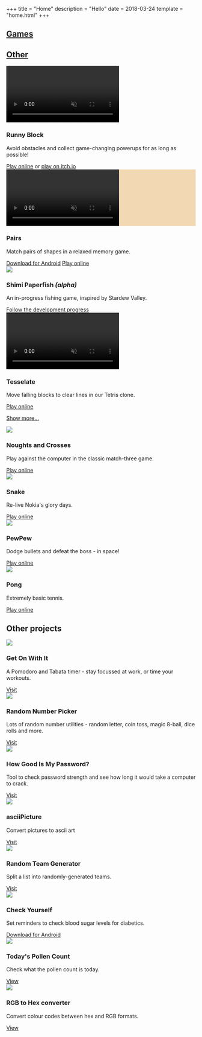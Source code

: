 +++
title = "Home"
description = "Hello"
date = 2018-03-24
template = "home.html"
+++

<div class="project__container">
<nav class="project__toggle">
<a href="#" id="games" class="active"><h2>Games</h2></a>
<a href="#" id="otherProjects"><h2>Other</h2></a>
</nav>

<div class="games">
<div class="project">
<video class="project__img" src="img/projects/runny-gif.mp4" autoplay loop muted>
</video>
<div class="project__description">
<h3 class="project__title">Runny Block</h3>

<p class="project__about">Avoid obstacles and collect game-changing powerups for as long as possible!</p>
<div class="project__links">
<a href="http://www.runnyblock.com">Play online</a> or <a href="https://unsensible.itch.io/runnyblock">play on itch.io</a>
</div>
</div>
</div>

<div class="project">
<div class="project__img" style="background: #f2d8b3">
<video class="project__img" src="img/projects/pairs-gif.mp4" autoplay loop muted>
<img src="img/projects/pairs.png?v=1520866132362" class="project__img" alt="Pairs memory game" />
</video>
</div>
<div class="project__description">
<h3 class="project__title">Pairs</h3>
<p class="project__about">Match pairs of shapes in a relaxed memory game.</p>
<div class="project__links">
<a href="https://play.google.com/store/apps/details?id=uk.dontexpectanythingsensible.pairspro" class="project__link">Download for Android</a>
<a href="https://www.jamestease.co.uk/games/pairs/" class="project__link">Play online</a>
</div>
</div>
</div>

<div class="project">
<div class="project__img"><img src="/img/projects/origami-fish.png?v=1520866132362" /></div>
<div class="project__description">
<h3 class="project__title">Shimi Paperfish <em>(alpha)</em></h3>
<p class="project__about">An in-progress fishing game, inspired by Stardew Valley.</p>
<div class="project__links"><a href="https://shimipaperfish.dontexpectanythingsensible.uk" class="project__link">Follow the development progress</a></div>
</div>
</div>

<div class="project">
<video class="project__img" src="img/projects/tesselate-gif.mp4" autoplay loop muted>
<img src="img/projects/tessellate.png?v=1520866132362" class="project__img" alt="Pairs memory game" />
</video>

<div class="project__description">
<h3 class="project__title">Tesselate</h3>
<p class="project__about">Move falling blocks to clear lines in our Tetris clone.</p>
<div class="project__links"><a href="https://www.jamestease.co.uk/games/tessellate/" class="project__link">Play online</a></div>
</div>
</div>

<a href="#" id="showProjects">Show more...</a>

<div class="projects__older hidden">
<div class="project">
<div class="project__img"><img src="img/projects/noughts-and-crosses.jpg?v=1495639022735" /></div>
<div class="project__description">
<h3 class="project__title">Noughts and Crosses</h3>
<p class="project__about">Play against the computer in the classic match-three game.</p>
<div class="project__links"><a href="https://www.jamestease.co.uk/games/noughts-and-crosses" class="project__link">Play online</a></div>
</div>
</div>

<div class="project">
<div class="project__img"><img src="img/projects/snake.jpg?v=1495639022735" /></div>
<div class="project__description">
<h3 class="project__title">Snake</h3>
<p class="project__about">Re-live Nokia's glory days.</p>
<div class="project__links"><a href="https://www.jamestease.co.uk/games/snake" class="project__link">Play online</a></div>
</div>
</div>

<div class="project">
<div class="project__img"><img src="img/projects/pewpew-large.png?v=1495639022735" /></div>
<div class="project__description">
<h3 class="project__title">PewPew</h3>
<p class="project__about">Dodge bullets and defeat the boss - in space!</p>
<div class="project__links"><a href="https://www.jamestease.co.uk/games/pewpew" class="project__link">Play online</a></div>
</div>
</div>

<div class="project">
<div class="project__img"><img src="img/projects/pong.jpg?v=1495639022735" /></div>
<div class="project__description">
<h3 class="project__title">Pong</h3>
<p class="project__about">Extremely basic tennis.</p>
<div class="project__links"><a href="https://www.jamestease.co.uk/games/pong" class="project__link">Play online</a></div>
</div>
</div>
</div>
</div>

<div class="projects__other hidden">
<h2>Other projects</h2>
<div class="project">
<div class="project__img"><img src="img/mouflon.svg?v=1472027851439" /></div>
<div class="project__description">
<h3 class="project__title">Get On With It</h3>
<p class="project__about">A Pomodoro and Tabata timer - stay focussed at work, or time your workouts.</p>
<div class="project__links"><a href="https://www.getonwithittimer.com" class="project__link">Visit</a></div>
</div>
</div>

<div class="project">
<div class="project__img"><img src="img/mouflon.svg?v=1472027851439" /></div>
<div class="project__description">
<h3 class="project__title">Random Number Picker</h3>
<p class="project__about">Lots of random number utilities - random letter, coin toss, magic 8-ball, dice rolls and more.</p>
<div class="project__links"><a href="https://www.randomnumberpicker.co.uk" class="project__link">Visit</a></div>
</div>
</div>

<div class="project">
<div class="project__img"><img src="img/mouflon.svg?v=1472027851439" /></div>
<div class="project__description">
<h3 class="project__title">How Good Is My Password?</h3>
<p class="project__about">Tool to check password strength and see how long it would take a computer to crack.</p>
<div class="project__links"><a href="https://www.howgoodismypassword.co.uk" class="project__link">Visit</a></div>
</div>
</div>

<div class="project">
<div class="project__img"><img src="img/projects/logos.png?v=1495639022735" /></div>
<div class="project__description">
<h3 class="project__title">asciiPicture</h3>
<p class="project__about">Convert pictures to ascii art</p>
<div class="project__links"><a href="https://www.asciipicture.com" class="project__link">Visit</a></div>
</div>
</div>

<div class="project">
<div class="project__img"><img src="img/mouflon.svg?v=1472027851439" /></div>
<div class="project__description">
<h3 class="project__title">Random Team Generator</h3>
<p class="project__about">Split a list into randomly-generated teams.</p>
<div class="project__links"><a href="https://www.jamestease.co.uk/team-generator" class="project__link">Visit</a></div>
</div>
</div>

<div class="project">
<div class="project__img"><img src="img/projects/checkyourself.png?v=1495639022735" /></div>
<div class="project__description">
<h3 class="project__title">Check Yourself</h3>
<p class="project__about">Set reminders to check blood sugar levels for diabetics.</p>
<div class="project__links"><a href="https://play.google.com/store/apps/details?id=com.whostolemyhat.checkyourself" class="project__link">Download for Android</a></div>
</div>
</div>

<div class="project">
<div class="project__img"><img src="img/projects/pollen.png?v=1495639022735" /></div>
<div class="project__description">
<h3 class="project__title">Today's Pollen Count</h3>
<p class="project__about">Check what the pollen count is today.</p>
<div class="project__links"><a href="http://todayspollencount.uk" class="project__link">View</a></div>
</div>
</div>

<div class="project">
<div class="project__img"><img src="img/projects/rgb.png?v=1495639022735" /></div>
<div class="project__description">
<h3 class="project__title">RGB to Hex converter</h3>
<p class="project__about">Convert colour codes between hex and RGB formats.</p>
<div class="project__links"><a href="https://www.jamestease.co.uk/rgb-to-hex" class="project__link">View</a></div>
</div>
</div>
</div>
</div>

